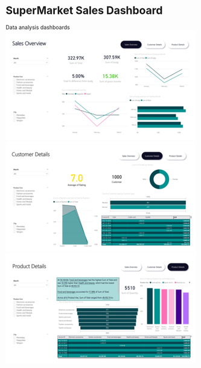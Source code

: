 # SuperMarket Sales Dashboard
Data analysis dashboards
![alt text](https://github.com/MoathX32/sales-dashboard/blob/main/sales_page-0001.jpg?raw=true)
![alt text](https://github.com/MoathX32/sales-dashboard/blob/main/sales_page-0002.jpg?raw=true)
![alt text](https://github.com/MoathX32/sales-dashboard/blob/main/sales_page-0003.jpg?raw=true)
